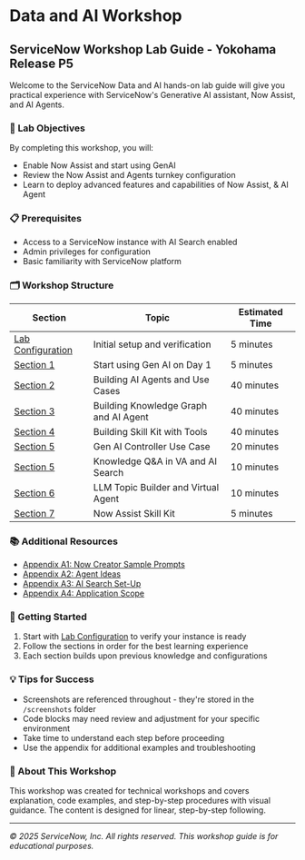 # Data and AI Workshop

## ServiceNow Workshop Lab Guide - Yokohama Release P5

Welcome to the ServiceNow Data and AI hands-on lab guide will give you practical experience with ServiceNow's Generative AI assistant, Now Assist, and AI Agents.

### 🎯 Lab Objectives

By completing this workshop, you will:
- Enable Now Assist and start using GenAI
- Review the Now Assist and Agents turnkey configuration
- Learn to deploy advanced features and capabilities of Now Assist, & AI Agent

### 📋 Prerequisites

- Access to a ServiceNow instance with AI Search enabled
- Admin privileges for configuration
- Basic familiarity with ServiceNow platform

### 🗂️ Workshop Structure

| Section | Topic | Estimated Time |
|---------|-------|----------------|
| [Lab Configuration](lab-configuration.md) | Initial setup and verification | 5 minutes |
| [Section 1](section1-start-using-genai.md) | Start using Gen AI on Day 1 | 5 minutes |
| [Section 2](section2-building-agents-simple.md) | Building AI Agents and Use Cases | 40 minutes |
| [Section 3](section3-design-knowledge-graph.md) | Building Knowledge Graph and AI Agent | 40 minutes |
| [Section 4](section4-skill-kit.md) | Building Skill Kit with Tools | 40 minutes |
| [Section 5](section5-virtual-agent-designer.md) | Gen AI Controller Use Case | 20 minutes |
| [Section 5](section5-building-multiple-agents.md) | Knowledge Q&A in VA and AI Search | 10 minutes |
| [Section 6](section6-developer-persona.md) | LLM Topic Builder and Virtual Agent  | 10 minutes |
| [Section 7](section7-skill-kit.md) | Now Assist Skill Kit | 5 minutes |

### 📚 Additional Resources

- [Appendix A1: Now Creator Sample Prompts](appendix-a1-sample-prompts.md)
- [Appendix A2: Agent Ideas](appendix-a2-agent-ideas.md)
- [Appendix A3: AI Search Set-Up](appendix-a3-ai-search-setup.md)
- [Appendix A4: Application Scope](appendix-a4-application-scope.md)

### 🚀 Getting Started

1. Start with [Lab Configuration](lab-configuration.md) to verify your instance is ready
2. Follow the sections in order for the best learning experience
3. Each section builds upon previous knowledge and configurations

### 💡 Tips for Success

- Screenshots are referenced throughout - they're stored in the `/screenshots` folder
- Code blocks may need review and adjustment for your specific environment
- Take time to understand each step before proceeding
- Use the appendix for additional examples and troubleshooting

### 📄 About This Workshop

This workshop was created for technical workshops and covers explanation, code examples, and step-by-step procedures with visual guidance. The content is designed for linear, step-by-step following.

---

*© 2025 ServiceNow, Inc. All rights reserved. This workshop guide is for educational purposes.*